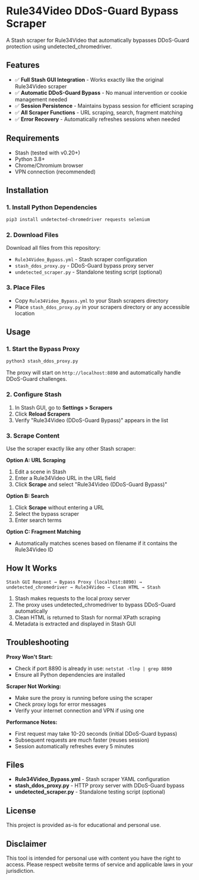 # Rule34Video DDoS-Guard Bypass Scraper

A Stash scraper for Rule34Video that automatically bypasses DDoS-Guard protection using undetected_chromedriver.

## Features

- ✅ **Full Stash GUI Integration** - Works exactly like the original Rule34Video scraper
- ✅ **Automatic DDoS-Guard Bypass** - No manual intervention or cookie management needed
- ✅ **Session Persistence** - Maintains bypass session for efficient scraping
- ✅ **All Scraper Functions** - URL scraping, search, fragment matching
- ✅ **Error Recovery** - Automatically refreshes sessions when needed

## Requirements

- Stash (tested with v0.20+)
- Python 3.8+
- Chrome/Chromium browser
- VPN connection (recommended)

## Installation

### 1. Install Python Dependencies

```bash
pip3 install undetected-chromedriver requests selenium
```

### 2. Download Files

Download all files from this repository:
- `Rule34Video_Bypass.yml` - Stash scraper configuration
- `stash_ddos_proxy.py` - DDoS-Guard bypass proxy server
- `undetected_scraper.py` - Standalone testing script (optional)

### 3. Place Files

- Copy `Rule34Video_Bypass.yml` to your Stash scrapers directory
- Place `stash_ddos_proxy.py` in your scrapers directory or any accessible location

## Usage

### 1. Start the Bypass Proxy

```bash
python3 stash_ddos_proxy.py
```

The proxy will start on `http://localhost:8890` and automatically handle DDoS-Guard challenges.

### 2. Configure Stash

1. In Stash GUI, go to **Settings > Scrapers**
2. Click **Reload Scrapers**
3. Verify "Rule34Video (DDoS-Guard Bypass)" appears in the list

### 3. Scrape Content

Use the scraper exactly like any other Stash scraper:

**Option A: URL Scraping**
1. Edit a scene in Stash
2. Enter a Rule34Video URL in the URL field
3. Click **Scrape** and select "Rule34Video (DDoS-Guard Bypass)"

**Option B: Search**
1. Click **Scrape** without entering a URL
2. Select the bypass scraper
3. Enter search terms

**Option C: Fragment Matching**
- Automatically matches scenes based on filename if it contains the Rule34Video ID

## How It Works

```
Stash GUI Request → Bypass Proxy (localhost:8890) → undetected_chromedriver → Rule34Video → Clean HTML → Stash
```

1. Stash makes requests to the local proxy server
2. The proxy uses undetected_chromedriver to bypass DDoS-Guard automatically
3. Clean HTML is returned to Stash for normal XPath scraping
4. Metadata is extracted and displayed in Stash GUI

## Troubleshooting

**Proxy Won't Start:**
- Check if port 8890 is already in use: `netstat -tlnp | grep 8890`
- Ensure all Python dependencies are installed

**Scraper Not Working:**
- Make sure the proxy is running before using the scraper
- Check proxy logs for error messages
- Verify your internet connection and VPN if using one

**Performance Notes:**
- First request may take 10-20 seconds (initial DDoS-Guard bypass)
- Subsequent requests are much faster (reuses session)
- Session automatically refreshes every 5 minutes

## Files

- **Rule34Video_Bypass.yml** - Stash scraper YAML configuration
- **stash_ddos_proxy.py** - HTTP proxy server with DDoS-Guard bypass
- **undetected_scraper.py** - Standalone testing script (optional)

## License

This project is provided as-is for educational and personal use.

## Disclaimer

This tool is intended for personal use with content you have the right to access. Please respect website terms of service and applicable laws in your jurisdiction.

